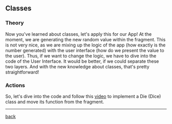 ## Classes

### Theory

Now you've learned about classes, let's apply this for our App! At the moment, we are generating the new random value within the fragment. This is not very nice, as we are mixing up the logic of the app (how exactly is the number generated) with the user interface (how do we present the value to the user). Thus, if we want to change the logic, we have to dive into the code of the User Interface. It would be better, if we could separate these two layers. And with the new knowledge about classes, that's pretty straightforward! 

### Actions

So, let's dive into the code and follow this [video](https://www.youtube.com/watch?v=zIGNOvTLSrA) to implement a Die (Dice) class and move its function from the fragment.

---

[back](../README.md)